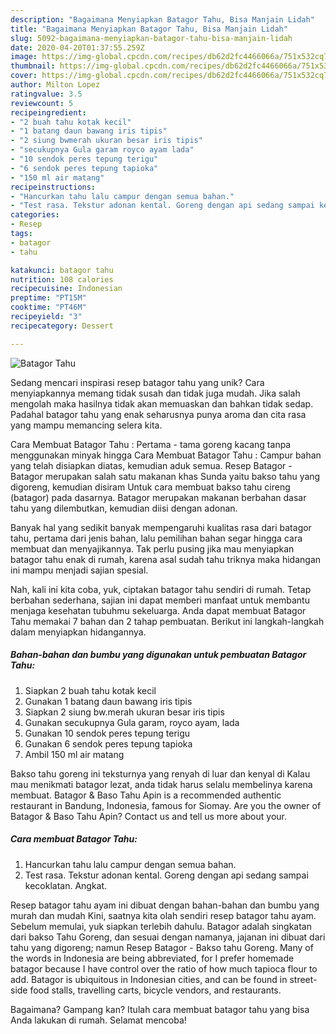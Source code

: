 ```yaml
---
description: "Bagaimana Menyiapkan Batagor Tahu, Bisa Manjain Lidah"
title: "Bagaimana Menyiapkan Batagor Tahu, Bisa Manjain Lidah"
slug: 5092-bagaimana-menyiapkan-batagor-tahu-bisa-manjain-lidah
date: 2020-04-20T01:37:55.259Z
image: https://img-global.cpcdn.com/recipes/db62d2fc4466066a/751x532cq70/batagor-tahu-foto-resep-utama.jpg
thumbnail: https://img-global.cpcdn.com/recipes/db62d2fc4466066a/751x532cq70/batagor-tahu-foto-resep-utama.jpg
cover: https://img-global.cpcdn.com/recipes/db62d2fc4466066a/751x532cq70/batagor-tahu-foto-resep-utama.jpg
author: Milton Lopez
ratingvalue: 3.5
reviewcount: 5
recipeingredient:
- "2 buah tahu kotak kecil"
- "1 batang daun bawang iris tipis"
- "2 siung bwmerah ukuran besar iris tipis"
- "secukupnya Gula garam royco ayam lada"
- "10 sendok peres tepung terigu"
- "6 sendok peres tepung tapioka"
- "150 ml air matang"
recipeinstructions:
- "Hancurkan tahu lalu campur dengan semua bahan."
- "Test rasa. Tekstur adonan kental. Goreng dengan api sedang sampai kecoklatan. Angkat."
categories:
- Resep
tags:
- batagor
- tahu

katakunci: batagor tahu 
nutrition: 108 calories
recipecuisine: Indonesian
preptime: "PT15M"
cooktime: "PT46M"
recipeyield: "3"
recipecategory: Dessert

---
```



![Batagor Tahu](https://img-global.cpcdn.com/recipes/db62d2fc4466066a/751x532cq70/batagor-tahu-foto-resep-utama.jpg)

Sedang mencari inspirasi resep batagor tahu yang unik? Cara menyiapkannya memang tidak susah dan tidak juga mudah. Jika salah mengolah maka hasilnya tidak akan memuaskan dan bahkan tidak sedap. Padahal batagor tahu yang enak seharusnya punya aroma dan cita rasa yang mampu memancing selera kita.

Cara Membuat Batagor Tahu : Pertama - tama goreng kacang tanpa menggunakan minyak hingga Cara Membuat Batagor Tahu : Campur bahan yang telah disiapkan diatas, kemudian aduk semua. Resep Batagor - Batagor merupakan salah satu makanan khas Sunda yaitu bakso tahu yang digoreng, kemudian disiram Untuk cara membuat bakso tahu cireng (batagor) pada dasarnya. Batagor merupakan makanan berbahan dasar tahu yang dilembutkan, kemudian diisi dengan adonan.

Banyak hal yang sedikit banyak mempengaruhi kualitas rasa dari batagor tahu, pertama dari jenis bahan, lalu pemilihan bahan segar hingga cara membuat dan menyajikannya. Tak perlu pusing jika mau menyiapkan batagor tahu enak di rumah, karena asal sudah tahu triknya maka hidangan ini mampu menjadi sajian spesial.


Nah, kali ini kita coba, yuk, ciptakan batagor tahu sendiri di rumah. Tetap berbahan sederhana, sajian ini dapat memberi manfaat untuk membantu menjaga kesehatan tubuhmu sekeluarga. Anda dapat membuat Batagor Tahu memakai 7 bahan dan 2 tahap pembuatan. Berikut ini langkah-langkah dalam menyiapkan hidangannya.

<!--inarticleads1-->

##### Bahan-bahan dan bumbu yang digunakan untuk pembuatan Batagor Tahu:

1. Siapkan 2 buah tahu kotak kecil
1. Gunakan 1 batang daun bawang iris tipis
1. Siapkan 2 siung bw.merah ukuran besar iris tipis
1. Gunakan secukupnya Gula garam, royco ayam, lada
1. Gunakan 10 sendok peres tepung terigu
1. Gunakan 6 sendok peres tepung tapioka
1. Ambil 150 ml air matang


Bakso tahu goreng ini teksturnya yang renyah di luar dan kenyal di Kalau mau menikmati batagor lezat, anda tidak harus selalu membelinya karena membuat. Batagor &amp; Baso Tahu Apin is a recommended authentic restaurant in Bandung, Indonesia, famous for Siomay. Are you the owner of Batagor &amp; Baso Tahu Apin? Contact us and tell us more about your. 

<!--inarticleads2-->

##### Cara membuat Batagor Tahu:

1. Hancurkan tahu lalu campur dengan semua bahan.
1. Test rasa. Tekstur adonan kental. Goreng dengan api sedang sampai kecoklatan. Angkat.


Resep batagor tahu ayam ini dibuat dengan bahan-bahan dan bumbu yang murah dan mudah Kini, saatnya kita olah sendiri resep batagor tahu ayam. Sebelum memulai, yuk siapkan terlebih dahulu. Batagor adalah singkatan dari bakso Tahu Goreng, dan sesuai dengan namanya, jajanan ini dibuat dari tahu yang digoreng; namun Resep Batagor - Bakso tahu Goreng. Many of the words in Indonesia are being abbreviated, for I prefer homemade batagor because I have control over the ratio of how much tapioca flour to add. Batagor is ubiquitous in Indonesian cities, and can be found in street-side food stalls, travelling carts, bicycle vendors, and restaurants. 

Bagaimana? Gampang kan? Itulah cara membuat batagor tahu yang bisa Anda lakukan di rumah. Selamat mencoba!
